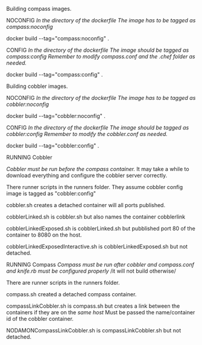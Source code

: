 Building compass images.

NOCONFIG
*In the directory of the dockerfile
The image has to be tagged as compass:noconfig*

docker build --tag="compass:noconfig" .

CONFIG
*In the directory of the dockerfile
The image should be tagged as compass:config
Remember to modify compass.conf and the .chef folder as needed.*

docker build --tag="compass:config" .

Building cobbler images.

NOCONFIG
*In the directory of the dockerfile
The image has to be tagged as cobbler:noconfig*

docker build --tag="cobbler:noconfig" .

CONFIG
*In the directory of the dockerfile
The image should be tagged as cobbler:config
Remember to modify the cobbler.conf as needed.*

docker build --tag="cobbler:config" .


RUNNING Cobbler

*Cobbler must be run before the compass container.*
It may take a while to download everything and configure the cobbler server correctly.

There runner scripts in the runners folder.
They assume cobbler config image is tagged as "cobbler:config"

cobbler.sh creates a detached container will all ports published.

cobblerLinked.sh is cobbler.sh but also names the container cobblerlink

cobblerLinkedExposed.sh is cobblerLinked.sh but pubblished port 80 of the container to 8080 on the host.

cobblerLinkedExposedInteractive.sh is cobblerLinkedExposed.sh but not detached.


RUNNING Compass
*Compass must be run after cobbler and compass.conf and knife.rb must be configured properly*
/it will not build otherwise/

There are runner scripts in the runners folder.

compass.sh created a detached compass container.

compassLinkCobbler.sh is compass.sh but creates a link between the containers if they are on the *same host*
Must be passed the name/container id of the cobbler container.

NODAMONCompassLinkCobbler.sh is compassLinkCobbler.sh but not detached.
